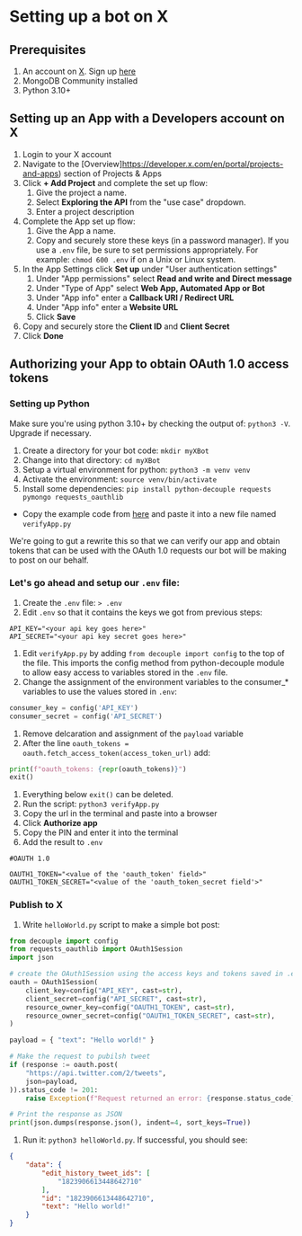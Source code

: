 # Setting up a bot on X

## Prerequisites

1. An account on [X](https://x.com). Sign up [here](https://x.com/i/flow/signup)
1. MongoDB Community installed
1. Python 3.10+

## Setting up an App with a Developers account on X

1. Login to your X account
1. Navigate to the [Overview]https://developer.x.com/en/portal/projects-and-apps) section of Projects & Apps
1. Click **+ Add Project** and complete the set up flow:
	1. Give the project a name.
	1. Select **Exploring the API** from the "use case" dropdown.
	1. Enter a project description
1. Complete the App set up flow:
	1. Give the App a name.
	1. Copy and securely store these keys (in a password manager). If you use a `.env` file, be sure to set permissions appropriately. For example: `chmod 600 .env` if on a Unix or Linux system.
1. In the App Settings click **Set up** under "User authentication settings"
	1. Under "App permissions" select **Read and write and Direct message** 
	1. Under "Type of App" select **Web App, Automated App or Bot**
	1. Under "App info" enter a **Callback URI / Redirect URL**
	1. Under "App info" enter a **Website URL**
	1. Click **Save**
1. Copy and securely store the **Client ID** and **Client Secret**
1. Click **Done**

## Authorizing your App to obtain OAuth 1.0 access tokens

### Setting up Python

Make sure you're using python 3.10+ by checking the output of: `python3 -V`. Upgrade if necessary.

1. Create a directory for your bot code: `mkdir myXBot`
1. Change into that directory: `cd myXBot`
1. Setup a virtual environment for python: `python3 -m venv venv`
1. Activate the environment: `source venv/bin/activate`
1. Install some dependencies: `pip install python-decouple requests pymongo requests_oauthlib`

* Copy the example code from [here](https://github.com/xdevplatform/Twitter-API-v2-sample-code/blob/main/Manage-Tweets/create_tweet.py) and paste it into a new file named `verifyApp.py`

We're going to gut a rewrite this so that we can verify our app and obtain tokens that can be used with the OAuth 1.0 requests our bot will be making to post on our behalf.

### Let's go ahead and setup our `.env` file:

1. Create the `.env` file: `> .env`
1. Edit `.env` so that it contains the keys we got from previous steps:

```
API_KEY="<your api key goes here>"
API_SECRET="<your api key secret goes here>"
```

1. Edit `verifyApp.py` by adding `from decouple import config` to the top of the file. This imports the config method from python-decouple module to allow easy access to variables stored in the `.env` file.
1. Change the assignment of the environment variables to the consumer_* variables to use the values stored in `.env`:

```python
consumer_key = config('API_KEY')
consumer_secret = config('API_SECRET')
```

1. Remove delcaration and assignment of the `payload` variable
1. After the line `oauth_tokens = oauth.fetch_access_token(access_token_url)` add:

```python
print(f"oauth_tokens: {repr(oauth_tokens)}")
exit()
```

1. Everything below `exit()` can be deleted.
1. Run the script: `python3 verifyApp.py`
1. Copy the url in the terminal and paste into a browser
1. Click **Authorize app**
1. Copy the PIN and enter it into the terminal
1. Add the result to `.env`

```
#OAUTH 1.0

OAUTH1_TOKEN="<value of the 'oauth_token' field>"
OAUTH1_TOKEN_SECRET="<value of the 'oauth_token_secret field'>"
```

### Publish to X 

1. Write `helloWorld.py` script to make a simple bot post:

```python
from decouple import config
from requests_oauthlib import OAuth1Session
import json

# create the OAuth1Session using the access keys and tokens saved in .env
oauth = OAuth1Session(
    client_key=config("API_KEY", cast=str),
    client_secret=config("API_SECRET", cast=str),
    resource_owner_key=config("OAUTH1_TOKEN", cast=str),
    resource_owner_secret=config("OAUTH1_TOKEN_SECRET", cast=str),
)

payload = { "text": "Hello world!" }

# Make the request to pubilsh tweet
if (response := oauth.post(
    "https://api.twitter.com/2/tweets",
    json=payload,
)).status_code != 201:
    raise Exception(f"Request returned an error: {response.status_code} - {response.text}")

# Print the response as JSON
print(json.dumps(response.json(), indent=4, sort_keys=True))

```

1. Run it: `python3 helloWorld.py`. If successful, you should see:

```json
{
    "data": {
        "edit_history_tweet_ids": [
            "1823906613448642710"
        ],
        "id": "1823906613448642710",
        "text": "Hello world!"
    }
}
```
